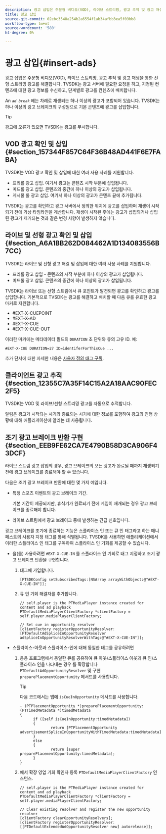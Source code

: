 ```yaml
---
description: 광고 삽입은 주문형 비디오(VOD), 라이브 스트리밍, 광고 추적 및 광고 재생을 통한 선형 스트리밍 광고를 해결합니다. TVSDK는 광고 서버에 필요한 요청을 하고, 지정된 컨텐츠에 대한 광고 정보를 수신하고, 단계별로 광고를 컨텐츠에 배치합니다.
title: 광고 삽입
source-git-commit: 02ebc3548a254b2a6554f1ab34afbb3ea5f09bb8
workflow-type: tm+mt
source-wordcount: '580'
ht-degree: 0%

---
```


# 광고 삽입{#insert-ads}

광고 삽입은 주문형 비디오(VOD), 라이브 스트리밍, 광고 추적 및 광고 재생을 통한 선형 스트리밍 광고를 해결합니다. TVSDK는 광고 서버에 필요한 요청을 하고, 지정된 컨텐츠에 대한 광고 정보를 수신하고, 단계별로 광고를 컨텐츠에 배치합니다.

An *`ad break`* 에는 차례로 재생되는 하나 이상의 광고가 포함되어 있습니다. TVSDK는 하나 이상의 광고 브레이크의 구성원으로 기본 콘텐츠에 광고를 삽입합니다.

>[!TIP]
>
>광고에 오류가 있으면 TVSDK는 광고를 무시합니다.

## VOD 광고 확인 및 삽입 {#section_157344F857C64F36B48AD441F6E7FABA}

TVSDK는 VOD 광고 확인 및 삽입에 대한 여러 사용 사례를 지원합니다.

* 프리롤 광고 삽입. 여기서 광고는 콘텐츠 시작 부분에 삽입됩니다.
* 미드롤 광고 삽입. 콘텐츠의 중간에 하나 이상의 광고가 삽입됩니다.
* 게시물 롤 광고 삽입. 여기서 하나 이상의 광고가 콘텐츠 끝에 추가됩니다.

TVSDK는 광고를 확인하고 광고 서버에서 정의한 위치에 광고를 삽입하며 재생이 시작되기 전에 가상 타임라인을 계산합니다. 재생이 시작된 후에는 광고가 삽입되거나 삽입된 광고가 제거되는 것과 같은 변경 사항이 발생하지 않습니다.

## 라이브 및 선형 광고 확인 및 삽입 {#section_A6A1BB262D084462A1D134083556B7CC}

TVSDK는 라이브 및 선형 광고 해결 및 삽입에 대한 여러 사용 사례를 지원합니다.

* 프리롤 광고 삽입 - 콘텐츠의 시작 부분에 하나 이상의 광고가 삽입됩니다.
* 미드롤 광고 삽입. 콘텐츠의 중간에 하나 이상의 광고가 삽입됩니다.

TVSDK는 라이브 또는 선형 스트림에서 큐 포인트가 발견되면 광고를 확인하고 광고를 삽입합니다. 기본적으로 TVSDK는 광고를 해결하고 배치할 때 다음 큐를 유효한 광고 마커로 지원합니다.

* #EXT-X-CUEPOINT
* #EXT-X-AD
* #EXT-X-CUE
* #EXT-X-CUE-OUT

이러한 마커에는 메타데이터 필드의 `DURATION` 초 단위와 큐의 고유 ID. 예:

```
#EXT-X-CUE DURATION=27 ID=identiferForThisCue ... 
```

추가 단서에 대한 자세한 내용은 [사용자 정의 태그 구독](../ad-insertion/c-psdk-ios-1.4-custom-tags-configure/t-psdk-ios-1.4-custom-tags-subscribe.md).

## 클라이언트 광고 추적 {#section_12355C7A35F14C15A2A18AAC90FEC2F5}

TVSDK는 VOD 및 라이브/선형 스트리밍 광고를 자동으로 추적합니다.

알림은 광고가 시작되는 시기와 종료되는 시기에 대한 정보를 포함하여 광고의 진행 상황에 대해 애플리케이션에 알리는 데 사용됩니다.

## 조기 광고 브레이크 반환 구현 {#section_EEB9FE62CA7E4790B58D3CA906F43DCF}

라이브 스트림 광고 삽입의 경우, 광고 브레이크의 모든 광고가 완료될 때까지 재생되기 전에 광고 브레이크를 종료해야 할 수 있습니다.

다음은 조기 광고 브레이크 반환에 대한 몇 가지 예입니다.

* 특정 스포츠 이벤트의 광고 브레이크 기간.

  기본 기간이 제공되지만, 휴식기가 완료되기 전에 게임이 재개되는 경우 광고 브레이크를 종료해야 합니다.
* 라이브 스트림에서 광고 브레이크 중에 발생하는 긴급 신호입니다.

광고 브레이크를 조기에 종료하는 기능은 스플라이스 인 또는 큐 인 태그라고 하는 매니페스트의 사용자 지정 태그를 통해 식별됩니다. TVSDK를 사용하면 애플리케이션에서 이러한 스플라이스 인 태그를 구독하여 스플라이스 인 기회를 제공할 수 있습니다.

* 을(를) 사용하려면 `#EXT-X-CUE-IN` 를 스플라이스 인 기회로 태그 지정하고 조기 광고 브레이크 반환을 구현합니다.

   1. 태그에 가입합니다.

      ```
      [PTSDKConfig setSubscribedTags:[NSArray arrayWithObject:@"#EXT-X-CUE-IN"]];
      ```

   1. 큐 인 기회 해결자를 추가합니다.

      ```
      // self.player is the PTMediaPlayer instance created for content and ad playback 
      PTDefaultMediaPlayerClientFactory *clientFactory = self.player.mediaPlayerClientFactory; 
      
      // Set cue in opportunity resolver 
      [clientFactory registerOpportunityResolver:[PTDefaultAdSpliceInOpportunityResolver adSpliceInOpportunityResolverWithTag:@"#EXT-X-CUE-IN"]];
      ```

* 스플라이스-아웃과 스플라이스-인에 대해 동일한 태그를 공유하려면

   1. 응용 프로그램에서 동일한 큐를 공유하여 큐 아웃/스플라이스 아웃과 큐 인/스플라이스 인을 나타내는 경우 를 확장합니다 `PTDefaultAdOpportunityResolver` 및 구현 `preparePlacementOpportunity` 메서드를 사용합니다.

      >[!TIP]
      >
      >다음 코드에서는 앱에 `isCueInOpportunity` 메서드를 사용합니다.
      >
      >```
      >- (PTPlacementOpportunity *)preparePlacementOpportunity:(PTTimedMetadata *)timedMetadata 
      >{ 
      >       if ([self isCueInOpportunity:timedMetadata]) 
      >       { 
      >               return [PTPlacementOpportunity advertisementSpliceInOpportunityWithTimedMetadata:timedMetadata]; 
      >       } 
      >       else 
      >       { 
      >               return [super preparePlacementOpportunity:timedMetadata]; 
      >       } 
      >}
      >```
      >

   1. 에서 확장 영업 기회 확인자 등록 `PTDefaultMediaPlayerClientFactory` 인스턴스.

      ```
      // self.player is the PTMediaPlayer instance created for content and ad playback 
      PTDefaultMediaPlayerClientFactory *clientFactory = self.player.mediaPlayerClientFactory; 
      
      // Clear existing resolver and register the new opportunity resolver 
      [clientFactory clearOpportunityResolvers]; 
      [clientFactory registerOpportunityResolver:[[PTDefaultExtendedAdOpportunityResolver new] autorelease]];
      ```
